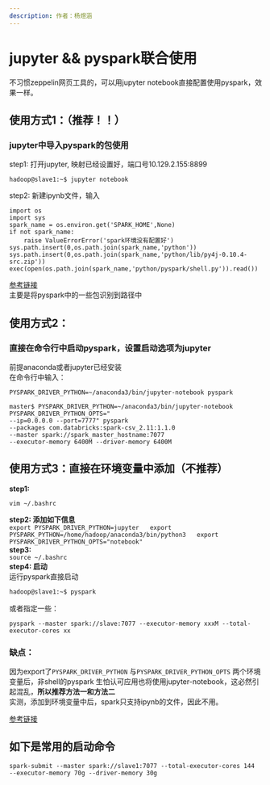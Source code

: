 ```yaml
---
description: 作者：杨煜涵
---
```


# jupyter && pyspark联合使用

不习惯zeppelin网页工具的，可以用jupyter notebook直接配置使用pyspark，效果一样。

## 使用方式1：（推荐！！）

### jupyter中导入pyspark的包使用

step1: 打开jupyter, 映射已经设置好，端口号10.129.2.155:8899

```text
hadoop@slave1:~$ jupyter notebook
```

step2: 新建ipynb文件，输入

```text
import os
import sys
spark_name = os.environ.get('SPARK_HOME',None)
if not spark_name:    
    raise ValueErrorError('spark环境没有配置好')
sys.path.insert(0,os.path.join(spark_name,'python'))
sys.path.insert(0,os.path.join(spark_name,'python/lib/py4j-0.10.4-src.zip'))
exec(open(os.path.join(spark_name,'python/pyspark/shell.py')).read())
```

[参考链接](https://blog.csdn.net/dxyna/article/details/79772343)  
 主要是将pyspark中的一些包识别到路径中

## 使用方式2：

### 直接在命令行中启动pyspark，设置启动选项为jupyter

前提anaconda或者jupyter已经安装  
 在命令行中输入：

```text
PYSPARK_DRIVER_PYTHON=~/anaconda3/bin/jupyter-notebook pyspark
```

```text
master$ PYSPARK_DRIVER_PYTHON=~/anaconda3/bin/jupyter-notebook PYSPARK_DRIVER_PYTHON_OPTS=" 
--ip=0.0.0.0 --port=7777" pyspark 
--packages com.databricks:spark-csv_2.11:1.1.0 
--master spark://spark_master_hostname:7077 
--executor-memory 6400M --driver-memory 6400M
```

## 使用方式3：直接在环境变量中添加（不推荐）

**step1:**

```text
vim ~/.bashrc
```

**step2: 添加如下信息**  
 `export PYSPARK_DRIVER_PYTHON=jupyter  
export PYSPARK_PYTHON=/home/hadoop/anaconda3/bin/python3  
export PYSPARK_DRIVER_PYTHON_OPTS="notebook"`  
 **step3:**  
 `source ~/.bashrc`  
 **step4: 启动**  
 运行pyspark直接启动

```bash
hadoop@slave1:~$ pyspark
```

或者指定一些：

```text
pyspark --master spark://slave:7077 --executor-memory xxxM --total-executor-cores xx
```

### 缺点：

因为export了`PYSPARK_DRIVER_PYTHON` 与`PYSPARK_DRIVER_PYTHON_OPTS` 两个环境变量后，非shell的pyspark 生怕认可应用也将使用jupyter-notebook，这必然引起混乱，**所以推荐方法一和方法二**  
 实测，添加到环境变量中后，spark只支持ipynb的文件，因此不用。

[参考链接](https://blog.csdn.net/NJZhuJinhua/article/details/79441217)

## 如下是常用的启动命令

```text
spark-submit --master spark://slave1:7077 --total-executor-cores 144 
--executor-memory 70g --driver-memory 30g
```

